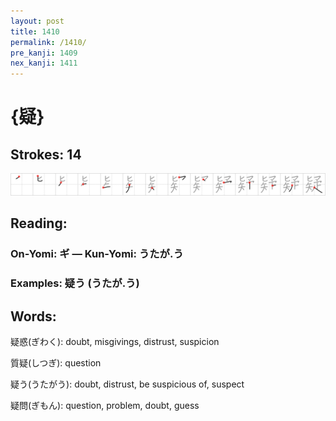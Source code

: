 ```yaml
---
layout: post
title: 1410
permalink: /1410/
pre_kanji: 1409
nex_kanji: 1411
---
```


# {疑}

## Strokes: 14

<div class="stroke"><img src="../images/E79691.png" /></div>

## Reading:

### On-Yomi: ギ &mdash; Kun-Yomi: うたが.う

### Examples: 疑う (うたが.う)

## Words:

疑惑(ぎわく): doubt, misgivings, distrust, suspicion

質疑(しつぎ): question

疑う(うたがう): doubt, distrust, be suspicious of, suspect

疑問(ぎもん): question, problem, doubt, guess
